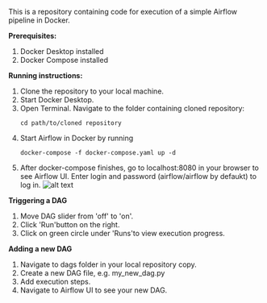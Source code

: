This is a repository containing code for execution of a simple Airflow pipeline in Docker.

**Prerequisites:**
1. Docker Desktop installed
2. Docker Compose installed

**Running instructions:**

1. Clone the repository to your local machine.
2. Start Docker Desktop.
3. Open Terminal. Navigate to the folder containing cloned repository:
   ``` 
   cd path/to/cloned repository
   ```
4. Start Airflow in Docker by running 
   ```
   docker-compose -f docker-compose.yaml up -d
   ```
5. After docker-compose finishes, go to localhost:8080 in your browser to see Airflow UI. Enter login and password (airflow/airflow by defaukt) to log in.
![alt text](https://miro.medium.com/max/1400/1*Nc17yaLOx87o7i_-N62jIA.png)

**Triggering a DAG**
1. Move DAG slider from 'off' to 'on'.
2. Click 'Run'button on the right.
3. Click on green circle under 'Runs'to view execution progress.

**Adding a new DAG**
1. Navigate to dags folder in your local repository copy. 
2. Create a new DAG file, e.g. my_new_dag.py
3. Add execution steps.
4. Navigate to Airflow UI to see your new DAG.
